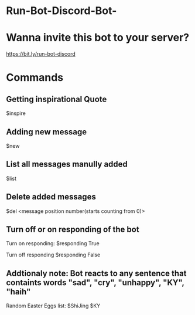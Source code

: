 # Run-Bot-Discord-Bot-

# Wanna invite this bot to your server?
https://bit.ly/run-bot-discord

# Commands
## Getting inspirational Quote
$inspire

## Adding new message
$new <new message>
	
## List all messages manully added
$list

## Delete added messages
$del <message position number(starts counting from 0)>

## Turn off or on responding of the bot
Turn on responding:
$responding True

Turn off responding
$responding False

## Addtionaly note: Bot reacts to any sentence that containts words "sad", "cry", "unhappy", "KY", "haih"



Random Easter Eggs list:
$ShiJing
$KY
